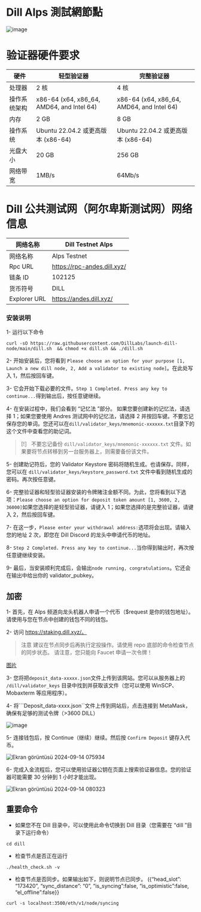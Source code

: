 # Dill Alps 測試網節點
![image](https://github.com/user-attachments/assets/9233738b-93f7-49be-9410-0041f01e4bee)


# 验证器硬件要求
| 硬件 | 轻型验证器 | 完整验证器
| ------------- | ---------------- | ---------------- |
处理器 | 2 核 | 4 核
操作系统架构 | x86-64 (x64, x86_64, AMD64, and Intel 64) | x86-64 (x64, x86_64, AMD64, and Intel 64)
内存 | 2 GB | 8 GB
操作系统 | Ubuntu 22.04.2 或更高版本 (x86-64) | Ubuntu 22.04.2 或更高版本 (x86-64)
光盘大小 | 20 GB | 256 GB
网络带宽 | 1MB/s | 64Mb/s

# Dill 公共测试网（阿尔卑斯测试网）网络信息
| 网络名称     | Dill Testnet Alps |
| ------------- | ---------------- |
网络名称 | Alps Testnet
Rpc URL | https://rpc-andes.dill.xyz/
链条 ID | 102125
货币符号 | DILL
Explorer URL | https://andes.dill.xyz/




### 安装说明

1- 运行以下命令
```ABNF
curl -sO https://raw.githubusercontent.com/DillLabs/launch-dill-node/main/dill.sh  && chmod +x dill.sh && ./dill.sh
```
2- 开始安装后，您将看到 ```Please choose an option for your purpose [1, Launch a new dill node, 2, Add a validator to existing node]```。在此处写入 1，然后按回车键。

3- 它会开始下载必要的文件。```Step 1 Completed. Press any key to continue...```得到输出后，按任意键继续。

4- 在安装过程中，我们会看到 “记忆法 ”部分。 如果您要创建新的记忆法，请选择 1；如果您要使用 Andres 测试网中的记忆法，请选择 2 并按回车键。不要忘记保存您的单词。您还可以在```dill/validator_keys/mnemonic-xxxxxx.txt```目录下的这个文件中查看您的助记词。

> [!］
> 不要忘记备份 ```dill/validator_keys/mnemonic-xxxxxx.txt``` 文件。如果要将节点转移到另一台服务器上，则需要备份该文件。

5- 创建助记符后，您的 Validator Keystore 密码将随机生成。也请保存。同样，您可以在 ```dill/validator_keys/keystore_password.txt``` 文件中看到随机生成的密码。再次按任意键。

6- 完整验证器和轻型验证器安装的令牌赌注金额不同。为此，您将看到以下选项：```Please choose an option for deposit token amount [1, 3600, 2, 36000]```如果您选择的是轻型验证器，请键入 1；如果您选择的是完整验证器，请键入 2，然后按回车键。

7- 在这一步，```Please enter your withdrawal address:```选项将会出现。请输入您的地址 2 次，即您在 Dill Discord 的龙头中申请代币的地址。

8- ```Step 2 Completed. Press any key to continue...```当你得到输出时，再次按任意键继续安装。

9- 最后，当安装顺利完成后，会输出```node running, congratulations```。它还会在输出中给出你的 validator_pubkey。


## 加密

1- 首先，在 Alps 频道向龙头机器人申请一个代币（$request 是你的钱包地址）。请使用与您在节点中创建的钱包不同的钱包。

2- 访问 https://staking.dill.xyz/。

> 注意
> 建议在节点同步后再执行定投操作。请使用 repo 底部的命令检查节点的同步状态。
> 请注意，您只能向 Faucet 申请一次令牌！

[图片](https://github.com/user-attachments/assets/3c24ea5d-c728-4ee7-87f3-b2a42abd5dd5)

3- 您将把```deposit_data-xxxxx.json```文件上传到该网站。您可以从服务器上的 ```/dill/validator_keys``` 目录中找到并获取该文件（您可以使用 WinSCP、Mobaxterm 等应用程序）。

4- 将```Deposit_data-xxxx.json``文件上传到网站后，点击连接到 MetaMask，确保有足够的测试令牌（>3600 DILL）

![image](https://github.com/user-attachments/assets/f8238c5a-b216-476c-a5a3-18fc919211b6)

5- 连接钱包后，按 Continue（继续）继续。然后按 ```Confirm Deposit``` 键存入代币。

![Ekran görüntüsü 2024-09-14 075934](https://github.com/user-attachments/assets/8f9bcb6a-ddfd-41cf-b202-fc99e5bba489)

6- 完成入金流程后，您可以使用验证器公钥在页面上搜索验证器信息。您的验证器可能需要 30 分钟到 1 小时才能出现。

![Ekran görüntüsü 2024-09-14 080323](https://github.com/user-attachments/assets/1539f0ca-324c-4188-97ea-a279b50d28ab)


## 重要命令

- 如果您不在 Dill 目录中，可以使用此命令切换到 Dill 目录（您需要在 “dill ”目录下运行命令）
```ABNF
cd dill 
```

- 检查节点是否正在运行
```Processing
./health_check.sh -v
```
- 检查节点是否同步。如果输出如下，则说明节点已同步。
  ({“head_slot”: “173420”, “sync_distance”: “0”, “is_syncing”:false, “is_optimistic”:false, “el_offline”:false}}
```ABNF
curl -s localhost:3500/eth/v1/node/syncing
```
